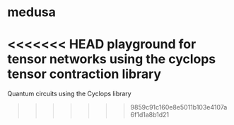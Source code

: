 # medusa
<<<<<<< HEAD
playground for tensor networks using the cyclops tensor contraction library
=======
Quantum circuits using the Cyclops library
>>>>>>> 9859c91c160e8e5011b103e4107a6f1d1a8b1d21

